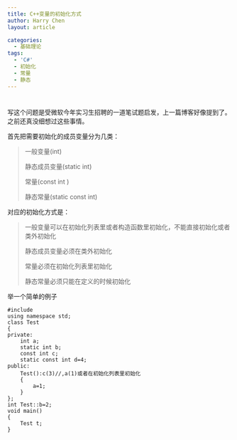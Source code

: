 ```yaml
---
title: C++变量的初始化方式
author: Harry Chen
layout: article

categories:
  - 基础理论
tags:
  - 'C#'
  - 初始化
  - 常量
  - 静态
---
```

# 

  写这个问题是受微软今年实习生招聘的一道笔试题启发，上一篇博客好像提到了。之前还真没细想过这些事情。

  首先把需要初始化的成员变量分为几类：

> 一般变量(int)
>
> 静态成员变量(static int)
>
> 常量(const int )
>
> 静态常量(static const int)

  对应的初始化方式是：

> 一般变量可以在初始化列表里或者构造函数里初始化，不能直接初始化或者类外初始化
>
> 静态成员变量必须在类外初始化
>
> 常量必须在初始化列表里初始化
>
> 静态常量必须只能在定义的时候初始化

  举一个简单的例子

    #include 
    using namespace std;
    class Test
    {
    private:
        int a;
        static int b;
        const int c;
        static const int d=4;
    public:
        Test():c(3)//,a(1)或者在初始化列表里初始化
        {
            a=1;
        }
    };
    int Test::b=2;
    void main()
    {
        Test t;
    }
